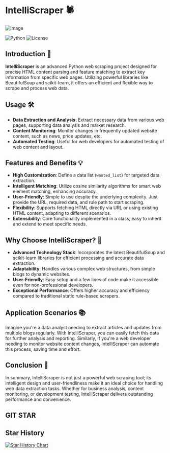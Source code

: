 # IntelliScraper 🕷️

![image](https://github.com/herche-jane/IntelliScraper/blob/main/logo%20(2).png)


![Python](https://img.shields.io/badge/python-v3.7+-blue.svg)
![License](https://img.shields.io/badge/License-MIT-blue.svg)

## Introduction 🌟
**IntelliScraper** is an advanced Python web scraping project designed for precise HTML content parsing and feature matching to extract key information from specific web pages. Utilizing powerful libraries like BeautifulSoup and scikit-learn, it offers an efficient and flexible way to scrape and process web data.

## Usage 🛠️
- **Data Extraction and Analysis**: Extract necessary data from various web pages, supporting data analysis and market research.
- **Content Monitoring**: Monitor changes in frequently updated website content, such as news, price updates, etc.
- **Automated Testing**: Useful for web developers for automated testing of web content and layout.

## Features and Benefits 💡
- **High Customization**: Define a data list (`wanted_list`) for targeted data extraction.
- **Intelligent Matching**: Utilize cosine similarity algorithms for smart web element matching, enhancing accuracy.
- **User-Friendly**: Simple to use despite the underlying complexity. Just provide the URL, required data, and rule path to start scraping.
- **Flexibility**: Supports fetching HTML directly via URL or using existing HTML content, adapting to different scenarios.
- **Extensibility**: Core functionality implemented in a class, easy to inherit and extend to meet specific needs.

## Why Choose IntelliScraper? 🚀
- **Advanced Technology Stack**: Incorporates the latest BeautifulSoup and scikit-learn libraries for efficient processing and accurate data extraction.
- **Adaptability**: Handles various complex web structures, from simple blogs to dynamic websites.
- **User-Friendly**: Easy setup and a few lines of code make it accessible even for non-professional developers.
- **Exceptional Performance**: Offers higher accuracy and efficiency compared to traditional static rule-based scrapers.

## Application Scenarios 📚
Imagine you're a data analyst needing to extract articles and updates from multiple blogs regularly. With IntelliScraper, you can easily fetch this data for further analysis and reporting. Similarly, if you're a web developer needing to monitor website content changes, IntelliScraper can automate this process, saving time and effort.

## Conclusion 🎉
In summary, IntelliScraper is not just a powerful web scraping tool; its intelligent design and user-friendliness make it an ideal choice for handling web data extraction tasks. Whether for business analysis, content monitoring, or development testing, IntelliScraper delivers outstanding performance and convenience.

## GIT STAR
## Star History

[![Star History Chart](https://api.star-history.com/svg?repos=herche-jane/IntelliScraper&type=Date)](https://star-history.com/#herche-jane/IntelliScraper&Date)


